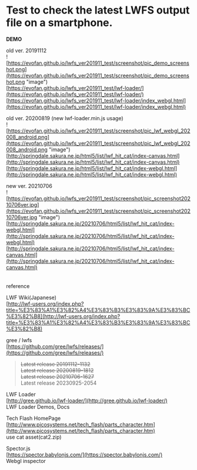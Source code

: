 # Test to check the latest LWFS output file on a smartphone.

**DEMO**  

old ver. 20191112  
![https://evofan.github.io/lwfs_ver201911_test/screenshot/pic_demo_screenshot.png](https://evofan.github.io/lwfs_ver201911_test/screenshot/pic_demo_screenshot.png "image")  
[https://evofan.github.io/lwfs_ver201911_test/lwf-loader/](https://evofan.github.io/lwfs_ver201911_test/lwf-loader/)  
[https://evofan.github.io/lwfs_ver201911_test/lwf-loader/index_webgl.html](https://evofan.github.io/lwfs_ver201911_test/lwf-loader/index_webgl.html)  

old ver. 20200819 (new lwf-loader.min.js usage)  
![https://evofan.github.io/lwfs_ver201911_test/screenshot/pic_lwf_webgl_202008_android.png](https://evofan.github.io/lwfs_ver201911_test/screenshot/pic_lwf_webgl_202008_android.png "image")  
[http://springdale.sakura.ne.jp/html5/list/lwf_hit_cat/index-canvas.html](http://springdale.sakura.ne.jp/html5/list/lwf_hit_cat/index-canvas.html)  
[http://springdale.sakura.ne.jp/html5/list/lwf_hit_cat/index-webgl.html](http://springdale.sakura.ne.jp/html5/list/lwf_hit_cat/index-webgl.html)  

new ver. 20210706  
![https://evofan.github.io/lwfs_ver201911_test/screenshot/pic_screenshot20210706ver.jpg](https://evofan.github.io/lwfs_ver201911_test/screenshot/pic_screenshot20210706ver.jpg "image")  
[http://springdale.sakura.ne.jp/20210706/html5/list/lwf_hit_cat/index-webgl.html](http://springdale.sakura.ne.jp/20210706/html5/list/lwf_hit_cat/index-webgl.html)  
[http://springdale.sakura.ne.jp/20210706/html5/list/lwf_hit_cat/index-canvas.html](http://springdale.sakura.ne.jp/20210706/html5/list/lwf_hit_cat/index-canvas.html)  
　  

reference  

LWF Wiki(Japanese)  
[http://lwf-users.org/index.php?title=%E3%83%A1%E3%82%A4%E3%83%B3%E3%83%9A%E3%83%BC%E3%82%B8](http://lwf-users.org/index.php?title=%E3%83%A1%E3%82%A4%E3%83%B3%E3%83%9A%E3%83%BC%E3%82%B8)  

gree / lwfs  
[https://github.com/gree/lwfs/releases/](https://github.com/gree/lwfs/releases/)  
>~~Latest release 20191112-1132~~  
>~~Latest release 20200819-1812~~  
>~~Latest release 20210706-1627~~  
>Latest release 20230925-2054  

LWF Loader   
[http://gree.github.io/lwf-loader/](http://gree.github.io/lwf-loader/)  
LWF Loader Demos, Docs  

Tech Flash HomePage  
[http://www.picosystems.net/tech_flash/parts_character.htm](http://www.picosystems.net/tech_flash/parts_character.htm)  
use cat asset(cat2.zip)  

Spector.js  
[https://spector.babylonjs.com/](https://spector.babylonjs.com/)  
Webgl inspector  
